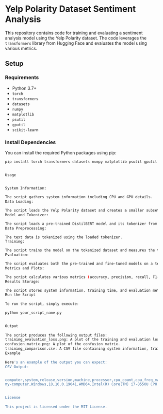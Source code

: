# Yelp Polarity Dataset Sentiment Analysis  
  
This repository contains code for training and evaluating a sentiment analysis model using the Yelp Polarity dataset. The code leverages the `transformers` library from Hugging Face and evaluates the model using various metrics.  
  
## Setup  
  
### Requirements  
  
- Python 3.7+  
- `torch`  
- `transformers`  
- `datasets`  
- `numpy`  
- `matplotlib`  
- `psutil`  
- `gputil`  
- `scikit-learn`  
  
### Install Dependencies  
  
You can install the required Python packages using pip:  
  
```bash  
pip install torch transformers datasets numpy matplotlib psutil gputil scikit-learn  
 

Usage
 

System Information:

The script gathers system information including CPU and GPU details.
Data Loading:

The script loads the Yelp Polarity dataset and creates a smaller subset for faster training and testing.
Model and Tokenizer:

The script loads a pre-trained DistilBERT model and its tokenizer from Hugging Face.
Data Preprocessing:

The text data is tokenized using the loaded tokenizer.
Training:

The script trains the model on the tokenized dataset and measures the training time.
Evaluation:

The script evaluates both the pre-trained and fine-tuned models on a test subset.
Metrics and Plots:

The script calculates various metrics (accuracy, precision, recall, F1-score) and generates plots for training/evaluation loss and the confusion matrix.
Results Storage:

The script stores system information, training time, and evaluation metrics in a CSV file.
Run the Script
 
To run the script, simply execute:

python your_script_name.py  
 

Output
 
The script produces the following output files:
training_evaluation_loss.png: A plot of the training and evaluation loss.
confusion_matrix.png: A plot of the confusion matrix.
training_comparison.csv: A CSV file containing system information, training time, and evaluation metrics.
Example
 
Here's an example of the output you can expect:
CSV Output:


computer,system,release,version,machine,processor,cpu_count,cpu_freq_max,ram_total,gpu_name,gpu_load,gpu_memory_total,gpu_memory_used,gpu_temperature,device,total_training_time_seconds,epoch_times_seconds,pretrained_accuracy,fine_tuned_accuracy,pretrained_f1,fine_tuned_f1,training_loss,evaluation_loss  
my-computer,Windows,10,10.0.19041,AMD64,Intel(R) Core(TM) i7-8550U CPU @ 1.80GHz,8,1992.0,15.9,NVIDIA GeForce GTX 1050,30.0,4096,2048,70.0,GPU,360.0,[120.0, 120.0, 120.0],0.85,0.95,0.80,0.90,0.2,0.15  
 

License
 
This project is licensed under the MIT License.
